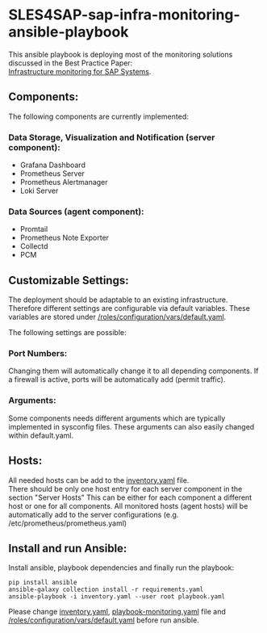 # SLES4SAP-sap-infra-monitoring-ansible-playbook

 This ansible playbook is deploying most of the monitoring solutions discussed in the Best Practice Paper:<br>
 [Infrastructure monitoring for SAP Systems](https://documentation.suse.com/sbp/sap-15/html/SBP-SLES4SAP-sap-infra-monitoring/index.html).
 

 ## Components:
 The following components are currently implemented:   

### Data Storage, Visualization and Notification (server component):
* Grafana Dashboard
* Prometheus Server
* Prometheus Alertmanager
* Loki Server

### Data Sources (agent component):
* Promtail 
* Prometheus Note Exporter
* Collectd
* PCM


## Customizable Settings:
The deployment should be adaptable to an existing infrastructure. Therefore different settings are configurable via default variables. 
These variables are stored under [/roles/configuration/vars/default.yaml](roles/configuration/vars/default.yaml).

The following settings are possible:

### Port Numbers:
Changing them will automatically change it to all depending components. 
If a firewall is active, ports will be automatically add (permit traffic).

### Arguments:
Some components needs different arguments which are typically implemented in sysconfig files.
These arguments can also easily changed within default.yaml. 

## Hosts:
All needed hosts can be add to the [inventory.yaml](inventory.yaml) file. <br>
There should be only one host entry for each server component in the section "Server Hosts"
This can be either for each component a different host or one for all components. 
All monitored hosts (agent hosts) will be automatically add to the server configurations (e.g. /etc/prometheus/prometheus.yaml)  


## Install and run Ansible:
Install ansible, playbook dependencies and finally run the playbook:

```
pip install ansible
ansible-galaxy collection install -r requirements.yaml
ansible-playbook -i inventory.yaml --user root playbook.yaml
```

Please change [inventory.yaml](inventory.yaml), [playbook-monitoring.yaml](playbook-monitoring.yaml) file and  [/roles/configuration/vars/default.yaml](roles/configuration/vars/default.yaml) before run ansible.

